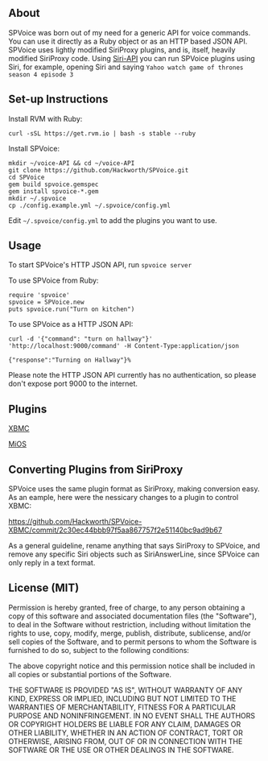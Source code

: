 About
-----

SPVoice was born out of my need for a generic API for voice commands.  You can use it directly as a Ruby object or as an HTTP based JSON API.  SPVoice uses lightly modified SiriProxy plugins, and is, itself, heavily modified SiriProxy code. Using [Siri-API](https://github.com/Hackworth/Siri-API) you can run SPVoice plugins using Siri, for example, opening Siri and saying <code>Yahoo watch game of thrones season 4 episode 3</code>

Set-up Instructions
-------------------

Install RVM with Ruby:

    curl -sSL https://get.rvm.io | bash -s stable --ruby

Install SPVoice:

    mkdir ~/voice-API && cd ~/voice-API
    git clone https://github.com/Hackworth/SPVoice.git 
    cd SPVoice
    gem build spvoice.gemspec 
    gem install spvoice-*.gem
    mkdir ~/.spvoice
    cp ./config.example.yml ~/.spvoice/config.yml

Edit <code>~/.spvoice/config.yml</code> to add the plugins you want to use.

Usage
-----

To start SPVoice's HTTP JSON API, run <code>spvoice server</code>

To use SPVoice from Ruby:

    require 'spvoice'
    spvoice = SPVoice.new
    puts spvoice.run("Turn on kitchen")

To use SPVoice as a HTTP JSON API:

    curl -d '{"command": "turn on hallway"}' 'http://localhost:9000/command' -H Content-Type:application/json

    {"response":"Turning on Hallway"}%

Please note the HTTP JSON API currently has no authentication, so please don't expose port 9000 to the internet.

Plugins
-------
[XBMC](https://github.com/Hackworth/SPVoice-XBMC)

[MiOS](https://github.com/Hackworth/SPVoice-MiOS)

Converting Plugins from SiriProxy
---------------------------------

SPVoice uses the same plugin format as SiriProxy, making conversion easy. As an eample, here were the nessicary changes to a plugin to control XBMC:

https://github.com/Hackworth/SPVoice-XBMC/commit/2c30ec44bbb97f5aa867757f2e51140bc9ad9b67

As a general guideline, rename anything that says SiriProxy to SPVoice, and remove any specific Siri objects such as SiriAnswerLine, since SPVoice can only reply in a text format.  

License (MIT)
-------------

Permission is hereby granted, free of charge, to any person obtaining a copy of this software and associated documentation files (the "Software"), to deal in the Software without restriction, including without limitation the rights to use, copy, modify, merge, publish, distribute, sublicense, and/or sell copies of the Software, and to permit persons to whom the Software is furnished to do so, subject to the following conditions:

The above copyright notice and this permission notice shall be included in all copies or substantial portions of the Software.

THE SOFTWARE IS PROVIDED "AS IS", WITHOUT WARRANTY OF ANY KIND, EXPRESS OR IMPLIED, INCLUDING BUT NOT LIMITED TO THE WARRANTIES OF MERCHANTABILITY, FITNESS FOR A PARTICULAR PURPOSE AND NONINFRINGEMENT. IN NO EVENT SHALL THE AUTHORS OR COPYRIGHT HOLDERS BE LIABLE FOR ANY CLAIM, DAMAGES OR OTHER LIABILITY, WHETHER IN AN ACTION OF CONTRACT, TORT OR OTHERWISE, ARISING FROM, OUT OF OR IN CONNECTION WITH THE SOFTWARE OR THE USE OR OTHER DEALINGS IN THE SOFTWARE.
